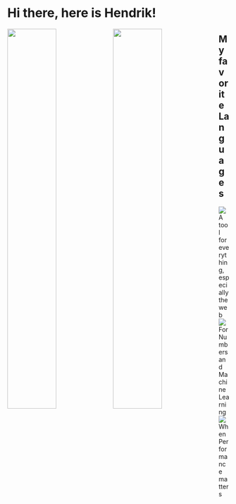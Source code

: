 # Hi there, here is Hendrik!

<img align="left" width="47%" src="https://github-readme-stats.vercel.app/api?username=munsman&show_icons=true&theme=radical" />
<img align="left" width="47%" src="https://github-readme-stats.vercel.app/api/top-langs/?username=munsman&layout=compact" />

## My favorite Languages

<div>
    <img align="left" src='https://img.shields.io/badge/typescript-%23007ACC.svg?style=for-the-badge&logo=typescript&logoColor=white'/> A tool for everything, especially the web
</div>
<div>
    <img align="left" src='https://img.shields.io/badge/python-3670A0?style=for-the-badge&logo=python&logoColor=ffdd54'/> For Numbers and Machine Learning
</div>
<div>
    <img align="left" src='https://img.shields.io/badge/rust-%23000000.svg?style=for-the-badge&logo=rust&logoColor=white'/> When Performance matters
</div>

<!-- ![Neovim](https://img.shields.io/badge/NeoVim-%2357A143.svg?&style=for-the-badge&logo=neovim&logoColor=white) -->
